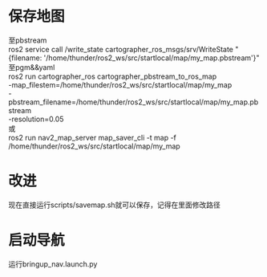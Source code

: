 # 保存地图
至pbstream  
ros2 service call /write_state cartographer_ros_msgs/srv/WriteState "{filename: '/home/thunder/ros2_ws/src/startlocal/map/my_map.pbstream'}"  
至pgm&&yaml  
ros2 run cartographer_ros cartographer_pbstream_to_ros_map \
  -map_filestem=/home/thunder/ros2_ws/src/startlocal/map/my_map \
  -pbstream_filename=/home/thunder/ros2_ws/src/startlocal/map/my_map.pbstream \
  -resolution=0.05  
或  
ros2 run nav2_map_server map_saver_cli -t map -f /home/thunder/ros2_ws/src/startlocal/map/my_map

# 改进
现在直接运行scripts/savemap.sh就可以保存，记得在里面修改路径

# 启动导航
运行bringup_nav.launch.py